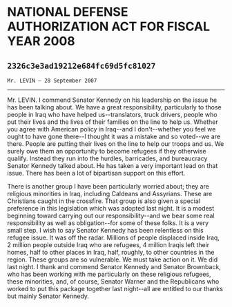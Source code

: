 # NATIONAL DEFENSE AUTHORIZATION ACT FOR FISCAL YEAR 2008
## `2326c3e3ad19212e684fc69d5fc81027`
`Mr. LEVIN — 28 September 2007`

---


Mr. LEVIN. I commend Senator Kennedy on his leadership on the issue 
he has been talking about. We have a great responsibility, particularly 
to those people in Iraq who have helped us--translators, truck drivers, 
people who put their lives and the lives of their families on the line 
to help us. Whether you agree with American policy in Iraq--and I 
don't--whether you feel we ought to have gone there--I thought it was a 
mistake and so voted--we are there. People are putting their lives on 
the line to help our troops and us. We surely owe them an opportunity 
to become refugees if they otherwise qualify. Instead they run into the 
hurdles, barricades, and bureaucracy Senator Kennedy talked about. He 
has taken a very important lead on that issue. There has been a lot of 
bipartisan support on this effort.

There is another group I have been particularly worried about; they 
are religious minorities in Iraq, including Caldeans and Assyrians. 
These are Christians caught in the crossfire. That group is also given 
a special preference in this legislation which was adopted last night. 
It is a modest beginning toward carrying out our responsibility--and we 
bear some real responsibility as well as obligation--for some of these 
folks. It is a very small step. I wish to say Senator Kennedy has been 
relentless on this refugee issue. It was off the radar. Millions of 
people displaced inside Iraq, 2 million people outside Iraq who are 
refugees, 4 million Iraqis left their homes, half to other places in 
Iraq, half, roughly, to other countries in the region. These groups are 
so vulnerable. We must take action on it. We did last night. I thank 
and commend Senator Kennedy and Senator Brownback, who has been working 
with me particularly on these religious refugees, these minorities, 
and, of course, Senator Warner and the Republicans who worked to put 
this package together last night--all are entitled to our thanks but 
mainly Senator Kennedy.